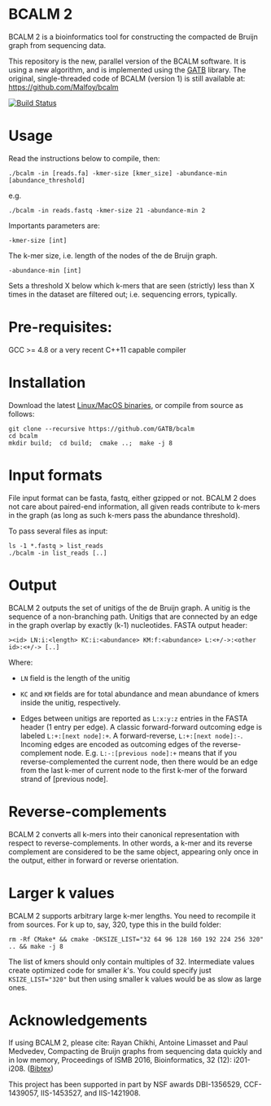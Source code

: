 # BCALM 2 

BCALM 2 is a bioinformatics tool for constructing the compacted de Bruijn graph from sequencing data.

This repository is the new, parallel version of the BCALM software.
It is using a new algorithm, and is implemented using the [GATB](https://github.com/GATB/gatb-core/) library. 
The original, single-threaded code of BCALM (version 1) is still available at: https://github.com/Malfoy/bcalm

[![Build Status](https://travis-ci.org/GATB/bcalm.svg?branch=master)](https://travis-ci.org/GATB/bcalm)

# Usage

Read the instructions below to compile, then:

    ./bcalm -in [reads.fa] -kmer-size [kmer_size] -abundance-min [abundance_threshold]
  
e.g.

    ./bcalm -in reads.fastq -kmer-size 21 -abundance-min 2

Importants parameters are:

    -kmer-size [int]
    
The k-mer size, i.e. length of the nodes of the de Bruijn graph.

    -abundance-min [int]

Sets a threshold X below which k-mers that are seen (strictly) less than X times in the dataset are filtered out; i.e. sequencing errors, typically.

# Pre-requisites:

GCC >= 4.8 or a very recent C++11 capable compiler

# Installation

Download the latest [Linux/MacOS binaries](https://github.com/GATB/bcalm/releases), or compile from source as follows:

    git clone --recursive https://github.com/GATB/bcalm 
    cd bcalm
    mkdir build;  cd build;  cmake ..;  make -j 8

# Input formats

File input format can be fasta, fastq, either gzipped or not. BCALM 2 does not care about paired-end information, all given reads contribute to k-mers in the graph (as long as such k-mers pass the abundance threshold).

To pass several files as input:

    ls -1 *.fastq > list_reads
    ./bcalm -in list_reads [..]
   
# Output

BCALM 2 outputs the set of unitigs of the de Bruijn graph.
A unitig is the sequence of a non-branching path. Unitigs that are connected by an edge in the graph overlap by exactly (k-1) nucleotides. 
FASTA output header: 

    ><id> LN:i:<length> KC:i:<abundance> KM:f:<abundance> L:<+/->:<other id>:<+/-> [..]

Where:

* `LN` field is the length of the unitig
    
* `KC` and `KM` fields are for total abundance and mean abundance of kmers inside the unitig, respectively.

* Edges between unitigs are reported as `L:x:y:z` entries in the FASTA header (1 entry per edge). A classic forward-forward outcoming edge is labeled `L:+:[next node]:+`. A forward-reverse, `L:+:[next node]:-`. Incoming edges are encoded as outcoming edges of the reverse-complement node. E.g. `L:-:[previous node]:+` means that if you reverse-complemented the current node, then there would be an edge from the last k-mer of current node to the first k-mer of the forward strand of [previous node].
 
# Reverse-complements

BCALM 2 converts all k-mers into their canonical representation with respect to reverse-complements.
In other words, a k-mer and its reverse complement are considered to be the same object, appearing only once in the output, either in forward or reverse orientation.

# Larger k values

BCALM 2 supports arbitrary large k-mer lengths. You need to recompile it from sources. For k up to, say, 320, type this in the build folder:

    rm -Rf CMake* && cmake -DKSIZE_LIST="32 64 96 128 160 192 224 256 320" .. && make -j 8

The list of kmers should only contain multiples of 32. Intermediate values create optimized code for smaller $k$'s. You could specify just `KSIZE_LIST="320"` but then using smaller k values would be as slow as large ones.

Acknowledgements
========
If using BCALM 2, please cite:
Rayan Chikhi, Antoine Limasset and Paul Medvedev, Compacting de Bruijn graphs from sequencing data quickly and in low memory, Proceedings of ISMB 2016, Bioinformatics, 32 (12): i201-i208.  ([Bibtex](http://bioinformatics.oxfordjournals.org/citmgr?type=bibtex&gca=bioinfo%3B32%2F12%2Fi201))

This project has been supported in part by NSF awards DBI-1356529, CCF-1439057, IIS-1453527, and IIS-1421908.

